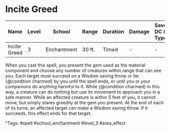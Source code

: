 # Incite Greed

| Name | Level | School | Range | Duration | Damage | Save DC & Type |
|------|-------|--------|-------|----------|--------|----------------|
| Incite Greed | 3 | Enchantment | 30 ft. | Timed | - | - |

When you cast this spell, you present the gem used as the material component and choose any number of creatures within range that can see you. Each target must succeed on a Wisdom saving throw or be {@condition charmed} by you until the spell ends, or until you or your companions do anything harmful to it. While {@condition charmed} in this way, a creature can do nothing but use its movement to approach you in a safe manner. While an affected creature is within 5 feet of you, it cannot move, but simply stares greedily at the gem you present. At the end of each of its turns, an affected target can make a Wisdom saving throw. If it succeeds, this effect ends for that target.

^Tags: #spell #school_enchantment #level_3 #area_effect